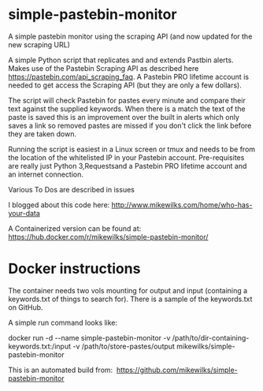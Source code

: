 # simple-pastebin-monitor
A simple pastebin monitor using the scraping API (and now updated for the new scraping URL)

A simple Python script that replicates and and extends Pastbin alerts. Makes use of the Pastebin Scraping API as described here https://pastebin.com/api_scraping_faq. A Pastebin PRO lifetime account is needed to get access the Scraping API (but they are only a few dollars).

The script will check Pastebin for pastes every minute and compare their text against the supplied keywords. When there is a match the text of the paste is saved this is an improvement over the built in alerts which only saves a link so removed pastes are missed if you don't click the link before they are taken down.

Running the script is easiest in a Linux screen or tmux and needs to be from the location of the whitelisted IP in your Pastebin account. Pre-requisites are really just Python 3,Requestsand a Pastebin PRO lifetime account and an internet connection.

Various To Dos are described in issues 

I blogged about this code here: http://www.mikewilks.com/home/who-has-your-data

A Containerized version can be found at: https://hub.docker.com/r/mikewilks/simple-pastebin-monitor/

# Docker instructions

The container needs two vols mounting for output and input (containing a keywords.txt of things to search for). There is a sample of the keywords.txt on GitHub.

A simple run command looks like:

docker run -d --name simple-pastebin-monitor -v /path/to/dir-containing-keywords.txt:/input -v /path/to/store-pastes/output mikewilks/simple-pastebin-monitor


This is an automated build from:  https://github.com/mikewilks/simple-pastebin-monitor
